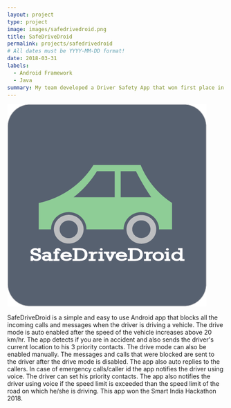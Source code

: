 ```yaml
---
layout: project
type: project
image: images/safedrivedroid.png
title: SafeDriveDroid
permalink: projects/safedrivedroid
# All dates must be YYYY-MM-DD format!
date: 2018-03-31
labels:
  - Android Framework
  - Java
summary: My team developed a Driver Safety App that won first place in the 2018 Smart India Hackathon.
---
```


<div class="ui small rounded images">
  <img class="ui image" src="../images/safedrivedroid.png">
</div>

SafeDriveDroid is a simple and easy to use Android app that blocks all the incoming calls and messages when the driver is driving a vehicle. The drive mode is auto enabled after the speed of the vehicle increases above 20 km/hr. The app detects if you are in accident and also sends the driver's current location to his 3 priority contacts. The drive mode can also be enabled manually. The messages and calls that were blocked are sent to the driver after the drive mode is disabled. The app also auto replies to the callers. In case of emergency calls/caller id the app notifies the driver using voice. The driver can set his priority contacts. The app also notifies the driver using voice if the speed limit is exceeded than the speed limit of the road on which he/she is driving. This app won the Smart India Hackathon 2018.


